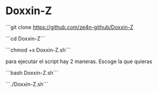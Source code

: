 # Doxxin-Z


´´´git clone https://github.com/ze4n-github/Doxxin-Z

´´´cd Doxxin-Z´´´

´´´chmod +x Doxxin-Z.sh´´´


para ejecutar el script hay 2 maneras. Escoge la que quieras 


´´´bash Doxxin-Z.sh´´´

´´´./Doxxin-Z.sh´´´

